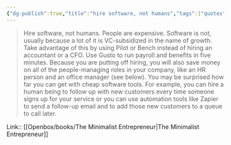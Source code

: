 ```yaml
---
{"dg-publish":true,"title":"hire software, not humans","tags":["quotes"],"date":"2024-04-15T09:49:19+03:00","modified_at":"2024-07-25T11:34:13+03:00","aliases":"hire software, not humans","dg-path":"/quotes/202404150950.md","permalink":"/quotes/202404150950/","dgPassFrontmatter":true}
---
```



> Hire software, not humans. People are expensive. Software is not, usually because a lot of it is VC-subsidized in the name of growth. Take advantage of this by using Pilot or Bench instead of hiring an accountant or a CFO. Use Gusto to run payroll and benefits in five minutes. Because you are putting off hiring, you will also save money on all of the people-managing roles in your company, like an HR person and an office manager (see below). You may be surprised how far you can get with cheap software tools. For example, you can hire a human being to follow up with new customers every time someone signs up for your service or you can use automation tools like Zapier to send a follow-up email and to add those new customers to a queue to call later.

Link:: [[Openbox/books/The Minimalist Entrepreneur|The Minimalist Entrepreneur]]
